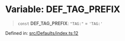 # Variable: DEF\_TAG\_PREFIX

> `const` **DEF\_TAG\_PREFIX**: `"TAG:"` = `'TAG:'`

Defined in: [src/Defaults/index.ts:12](https://github.com/Fokusdotid/bail/blob/3bd64a6fd6e8fc52d3ec9ba842534bed26103555/src/Defaults/index.ts#L12)
